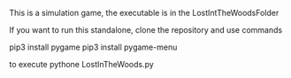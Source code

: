 This is a simulation game, the executable is in the LostIntTheWoodsFolder

If you want to run this standalone, clone the repository and use commands

pip3 install pygame pip3 install pygame-menu

to execute pythone LostInTheWoods.py
